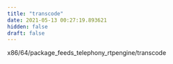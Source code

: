 ```yaml
---
title: "transcode"
date: 2021-05-13 00:27:19.893621
hidden: false
draft: false
---
```


x86/64/package_feeds_telephony_rtpengine/transcode

